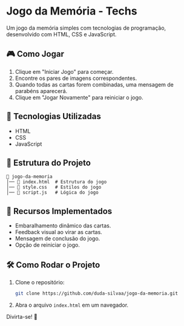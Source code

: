 # Jogo da Memória - Techs

Um jogo da memória simples com tecnologias de programação, desenvolvido com HTML, CSS e JavaScript.

## 🎮 Como Jogar
1. Clique em "Iniciar Jogo" para começar.
2. Encontre os pares de imagens correspondentes.
3. Quando todas as cartas forem combinadas, uma mensagem de parabéns aparecerá.
4. Clique em "Jogar Novamente" para reiniciar o jogo.

## 🚀 Tecnologias Utilizadas
- HTML
- CSS
- JavaScript

## 📂 Estrutura do Projeto
```
📂 jogo-da-memoria
│── 📄 index.html  # Estrutura do jogo
│── 📄 style.css   # Estilos do jogo
│── 📄 script.js   # Lógica do jogo
```

## 📌 Recursos Implementados
- Embaralhamento dinâmico das cartas.
- Feedback visual ao virar as cartas.
- Mensagem de conclusão do jogo.
- Opção de reiniciar o jogo.

## 🛠 Como Rodar o Projeto
1. Clone o repositório:
   ```sh
   git clone https://github.com/duda-silvaa/jogo-da-memoria.git
   ```
2. Abra o arquivo `index.html` em um navegador.

Divirta-se! 🎉

